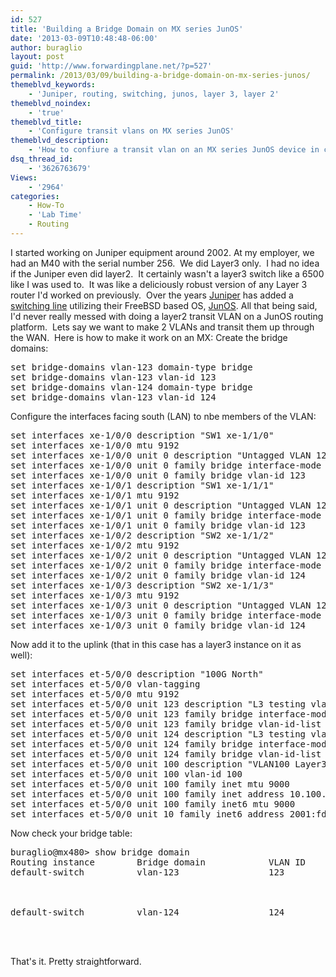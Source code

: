 ```yaml
---
id: 527
title: 'Building a Bridge Domain on MX series JunOS'
date: '2013-03-09T10:48:48-06:00'
author: buraglio
layout: post
guid: 'http://www.forwardingplane.net/?p=527'
permalink: /2013/03/09/building-a-bridge-domain-on-mx-series-junos/
themeblvd_keywords:
    - 'Juniper, routing, switching, junos, layer 3, layer 2'
themeblvd_noindex:
    - 'true'
themeblvd_title:
    - 'Configure transit vlans on MX series JunOS'
themeblvd_description:
    - 'How to confiure a transit vlan on an MX series JunOS device in conjunction with a layer3 unit.  '
dsq_thread_id:
    - '3626763679'
Views:
    - '2964'
categories:
    - How-To
    - 'Lab Time'
    - Routing
---
```


I started working on Juniper equipment around 2002. At my employer, we had an M40 with the serial number 256.  We did Layer3 only.  I had no idea if the Juniper even did layer2.  It certainly wasn't a layer3 switch like a 6500 like I was used to.  It was like a deliciously robust version of any Layer 3 router I'd worked on previously.  Over the years <a href="http://www.juniper.net/us/en/" target="_blank" rel="noopener noreferrer">Juniper</a> has added a <a href="http://www.juniper.net/us/en/products-services/switching/ex-series/" target="_blank" rel="noopener noreferrer">switching line</a> utilizing their FreeBSD based OS, <a href="http://www.juniper.net/us/en/products-services/nos/junos/" target="_blank" rel="noopener noreferrer">JunOS</a>.
All that being said, I'd never really messed with doing a layer2 transit VLAN on a JunOS routing platform.  Lets say we want to make 2 VLANs and transit them up through the WAN.  Here is how to make it work on an MX:
Create the bridge domains:
<pre>set bridge-domains vlan-123 domain-type bridge
set bridge-domains vlan-123 vlan-id 123
set bridge-domains vlan-124 domain-type bridge
set bridge-domains vlan-123 vlan-id 124
</pre>
Configure the interfaces facing south (LAN) to nbe members of the VLAN:
<pre>
set interfaces xe-1/0/0 description "SW1 xe-1/1/0"
set interfaces xe-1/0/0 mtu 9192
set interfaces xe-1/0/0 unit 0 description "Untagged VLAN 123"
set interfaces xe-1/0/0 unit 0 family bridge interface-mode access
set interfaces xe-1/0/0 unit 0 family bridge vlan-id 123
set interfaces xe-1/0/1 description "SW1 xe-1/1/1"
set interfaces xe-1/0/1 mtu 9192
set interfaces xe-1/0/1 unit 0 description "Untagged VLAN 123"
set interfaces xe-1/0/1 unit 0 family bridge interface-mode access
set interfaces xe-1/0/1 unit 0 family bridge vlan-id 123
set interfaces xe-1/0/2 description "SW2 xe-1/1/2"
set interfaces xe-1/0/2 mtu 9192
set interfaces xe-1/0/2 unit 0 description "Untagged VLAN 124"
set interfaces xe-1/0/2 unit 0 family bridge interface-mode access
set interfaces xe-1/0/2 unit 0 family bridge vlan-id 124
set interfaces xe-1/0/3 description "SW2 xe-1/1/3"
set interfaces xe-1/0/3 mtu 9192
set interfaces xe-1/0/3 unit 0 description "Untagged VLAN 124"
set interfaces xe-1/0/3 unit 0 family bridge interface-mode access
set interfaces xe-1/0/3 unit 0 family bridge vlan-id 124
</pre>
Now add it to the uplink (that in this case has a layer3 instance on it as well):
<pre>
set interfaces et-5/0/0 description "100G North"
set interfaces et-5/0/0 vlan-tagging
set interfaces et-5/0/0 mtu 9192
set interfaces et-5/0/0 unit 123 description "L3 testing vlan 123"
set interfaces et-5/0/0 unit 123 family bridge interface-mode trunk
set interfaces et-5/0/0 unit 123 family bridge vlan-id-list 123
set interfaces et-5/0/0 unit 124 description "L3 testing vlan 124"
set interfaces et-5/0/0 unit 124 family bridge interface-mode trunk
set interfaces et-5/0/0 unit 124 family bridge vlan-id-list 124
set interfaces et-5/0/0 unit 100 description "VLAN100 Layer3 Peering"
set interfaces et-5/0/0 unit 100 vlan-id 100
set interfaces et-5/0/0 unit 100 family inet mtu 9000
set interfaces et-5/0/0 unit 100 family inet address 10.100.100.1/30
set interfaces et-5/0/0 unit 100 family inet6 mtu 9000
set interfaces et-5/0/0 unit 10 family inet6 address 2001:fd8:a100:100::1/64
</pre>
Now check your bridge table:
<pre>
buraglio@mx480> show bridge domain
Routing instance        Bridge domain            VLAN ID     Interfaces
default-switch          vlan-123                 123
                                                             et-5/0/0.123
                                                             xe-1/0/0.0
                                                             xe-1/0/1.0
default-switch          vlan-124                 124
                                                             et-5/0/0.124
                                                             xe-1/0/2.0
                                                             xe-1/0/3.0
</pre>
That's it.  Pretty straightforward.  
